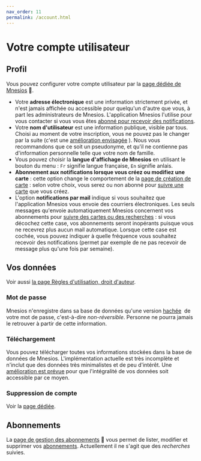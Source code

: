 ```yaml
---
nav_order: 11
permalink: /account.html
---
```


# Votre compte utilisateur

## Profil

Vous pouvez configurer votre compte utilisateur par la [page dédiée de Mnesios](https://www.mnesios.com/Identity/Account/Manage)&nbsp;🐘.

- Votre **adresse électronique** est une information strictement privée, et n'est jamais affichée ou accessible pour quelqu'un d'autre que vous, à part les administrateurs de Mnesios. L'application Mnesios l'utilise pour vous contacter si vous vous êtes [abonné pour recevoir des notifications](following.md).
- Votre **nom d'utilisateur** est une information publique, visible par tous. Choisi au moment de votre inscription, vous ne pouvez pas le changer par la suite (c'est une [amélioration envisagée](https://github.com/VoltanFr/memcheck/issues/381)&nbsp;<i class="fas fa-external-link-alt"></i>). Nous vous recommandons que ce soit un pseudonyme, et qu'il ne contienne pas d'information personnelle telle que votre nom de famille.
- Vous pouvez choisir la **langue d'affichage de Mnesios** en utilisant le bouton du menu : `Fr` signifie langue française, `En` signifie anlais.
- **Abonnement aux notifications lorsque vous créez ou modifiez une carte** : cette option change le comportement de la [page de création de carte](authoring.md) : selon votre choix, vous serez ou non abonné pour [suivre une carte](following.md#suivre-des-cartes) que vous créez.
- L'option **notifications par mail** indique si vous souhaitez que l'application Mnesios vous envoie des courriers électroniques. Les seuls messages qu'envoie automatiquement Mnesios concernent vos abonnements pour [suivre des cartes ou des recherches](following.md) : si vous décochez cette case, vos abonnements seront inopérants puisque vous ne recevrez plus aucun mail automatique. Lorsque cette case est cochée, vous pouvez indiquer à quelle fréquence vous souhaitez recevoir des notifications (permet par exemple de ne pas recevoir de message plus qu'une fois par semaine).

## Vos données

Voir aussi [la page Règles d'utilisation, droit d'auteur](rules.md).

### Mot de passe

Mnesios n'enregistre dans sa base de données qu'une version [hachée](https://fr.wikipedia.org/wiki/Fonction_de_hachage)&nbsp;<i class="fas fa-external-link-alt"></i> de votre mot de passe, c'est-à-dire _non-réversible_. Personne ne pourra jamais le retrouver à partir de cette information.

### Téléchargement

Vous pouvez télécharger toutes vos informations stockées dans la base de données de Mnesios. L'implémentation actuelle est très incomplète et n'inclut que des données très minimalistes et de peu d'intérêt. Une [amélioration est prévue](https://github.com/VoltanFr/memcheck/issues/160) pour que l'intégralité de vos données soit accessible par ce moyen.

### Suppression de compte

Voir la [page dédiée](delete-personal-data.md).

## Abonnements

La [page de gestion des abonnements](https://www.mnesios.com/Identity/Account/Manage/Subscriptions)&nbsp;🐘 vous permet de lister, modifier et supprimer vos [abonnements](following.md). Actuellement il ne s'agit que des _recherches_ suivies.
